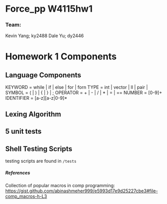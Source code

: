 # Force_pp W4115hw1

### Team:
Kevin Yang; ky2488
Dale Yu; dy2446

# Homework 1 Components

## Language Components
KEYWORD = while | if | else | for | forn 
TYPE = int | vector | ll | pair | 
SYMBOL = ( | ) | { | } | ;
OPERATOR = + | - | / | * | = | ==
NUMBER = [0-9]+
IDENTIFIER = [a-z][a-z|0-9]*

## Lexing Algorithm

## 5 unit tests


## Shell Testing Scripts
testing scripts are found in `/tests`


##### References 
Collection of popular macros in comp programming: https://gist.github.com/abinashmeher999/e5993d17e9d25227cbe3#file-comp_macros-h-L3
